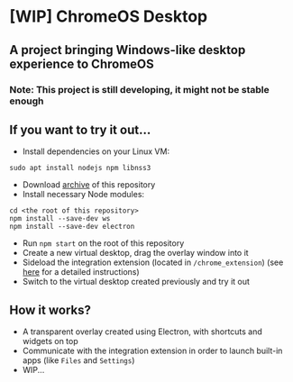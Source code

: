 # [WIP] ChromeOS Desktop
## A project bringing Windows-like desktop experience to ChromeOS

### Note: This project is still developing, it might not be stable enough

## If you want to try it out...
- Install dependencies on your Linux VM:
```shell
sudo apt install nodejs npm libnss3
```

- Download [archive](https://github.com/supechicken/ChromeOS-Desktop/archive/refs/heads/main.zip) of this repository
- Install necessary Node modules:
```shell
cd <the root of this repository>
npm install --save-dev ws
npm install --save-dev electron
```

- Run `npm start` on the root of this repository
- Create a new virtual desktop, drag the overlay window into it
- Sideload the integration extension (located in `/chrome_extension`) (see [here](https://github.com/supechicken/ChromeOS-LivePaper#installation) for a detailed instructions)
- Switch to the virtual desktop created previously and try it out

## How it works?
- A transparent overlay created using Electron, with shortcuts and widgets on top
- Communicate with the integration extension in order to launch built-in apps (like `Files` and `Settings`)
- WIP...
